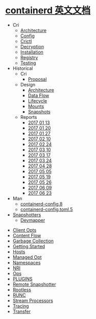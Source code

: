 # [containerd 英文文档](https://github.com/containerd/containerd)

- Cri
  * [Architecture](cri/architecture.md)
  * [Config](cri/config.md)
  * [Crictl](cri/crictl.md)
  * [Decryption](cri/decryption.md)
  * [Installation](cri/installation.md)
  * [Registry](cri/registry.md)
  * [Testing](cri/testing.md)
- Historical
  - Cri
    * [Proposal](historical/cri/proposal.md)
  - Design
    * [Architecture](historical/design/architecture.md)
    * [Data Flow](historical/design/data-flow.md)
    * [Lifecycle](historical/design/lifecycle.md)
    * [Mounts](historical/design/mounts.md)
    * [Snapshots](historical/design/snapshots.md)
  - Reports
    * [2017 01 13](historical/reports/2017-01-13.md)
    * [2017 01 20](historical/reports/2017-01-20.md)
    * [2017 01 27](historical/reports/2017-01-27.md)
    * [2017 02 10](historical/reports/2017-02-10.md)
    * [2017 02 24](historical/reports/2017-02-24.md)
    * [2017 03 10](historical/reports/2017-03-10.md)
    * [2017 03 17](historical/reports/2017-03-17.md)
    * [2017 03 24](historical/reports/2017-03-24.md)
    * [2017 04 28](historical/reports/2017-04-28.md)
    * [2017 05 05](historical/reports/2017-05-05.md)
    * [2017 05 19](historical/reports/2017-05-19.md)
    * [2017 05 26](historical/reports/2017-05-26.md)
    * [2017 06 09](historical/reports/2017-06-09.md)
    * [2017 06 23](historical/reports/2017-06-23.md)
- Man
  * [containerd-config.8](man/containerd-config.8.md)
  * [containerd-config.toml.5](man/containerd-config.toml.5.md)
- [Snapshotters](snapshotters/README.md)
  * [Devmapper](snapshotters/devmapper.md)
* [Client Opts](client-opts.md)
* [Content Flow](content-flow.md)
* [Garbage Collection](garbage-collection.md)
* [Getting Started](getting-started.md)
* [Hosts](hosts.md)
* [Managed Opt](managed-opt.md)
* [Namespaces](namespaces.md)
* [NRI](NRI.md)
* [Ops](ops.md)
* [PLUGINS](PLUGINS.md)
* [Remote Snapshotter](remote-snapshotter.md)
* [Rootless](rootless.md)
* [RUNC](RUNC.md)
* [Stream Processors](stream_processors.md)
* [Tracing](tracing.md)
* [Transfer](transfer.md)
